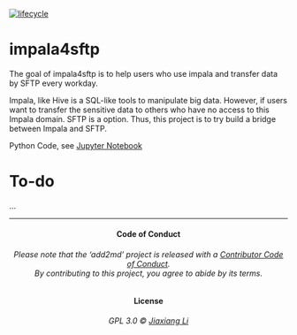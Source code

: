 
<!-- README.md is generated from README.Rmd. Please edit that file -->

[![lifecycle](https://img.shields.io/badge/lifecycle-maturing-blue.svg)](https://www.tidyverse.org/lifecycle/#experimental)

# impala4sftp

The goal of impala4sftp is to help users who use impala and transfer
data by SFTP every workday.

Impala, like Hive is a SQL-like tools to manipulate big data. However,
if users want to transfer the sensitive data to others who have no
access to this Impala domain. SFTP is a option. Thus, this project is to
try build a bridge between Impala and SFTP.

Python Code, see [Jupyter Notebook](impala4sftp.ipynb)

# To-do

…

-----

<h4 align="center">

**Code of Conduct**

</h4>

<h6 align="center">

Please note that the ‘add2md’ project is released with a [Contributor
Code of Conduct](.github/CODE_OF_CONDUCT.md).<br>By contributing to this
project, you agree to abide by its terms.

</h6>

<h4 align="center">

**License**

</h4>

<h6 align="center">

GPL 3.0 © [Jiaxiang Li](LICENSE.md)

</h6>
